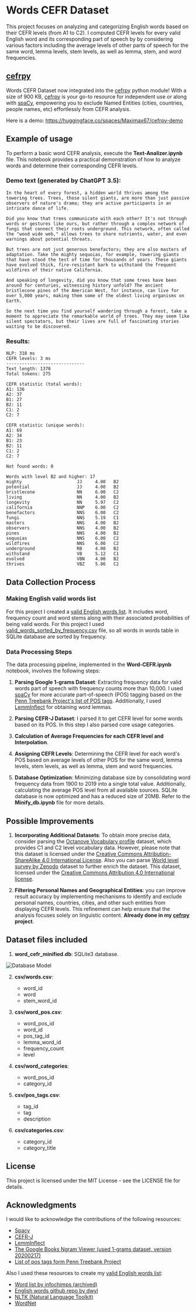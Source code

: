 # Words CEFR Dataset

This project focuses on analyzing and categorizing English words based on their CEFR levels (from A1 to C2). I computed CEFR levels for every valid English word and its corresponding part of speech by by considering various factors including the average levels of other parts of speech for the same word, lemma levels, stem levels, as well as lemma, stem, and word frequencies.


## [cefrpy](https://github.com/Maximax67/cefrpy)

Words CEFR Dataset now integrated into the [cefrpy](https://github.com/Maximax67/cefrpy) python module! With a size of 900 KB, [cefrpy](https://github.com/Maximax67/cefrpy) is your go-to resource for independent use or along with [spaCy](https://spacy.io/), empowering you to exclude Named Entities (cities, countries, people names, etc) effortlessly from CEFR analysis.

Here is a demo: https://huggingface.co/spaces/Maximax67/cefrpy-demo


## Example of usage

To perform a basic word CEFR analysis, execute the **Text-Analizer.ipynb** file. This notebook provides a practical demonstration of how to analyze words and determine their corresponding CEFR levels.

### Demo text (generated by ChatGPT 3.5):

```
In the heart of every forest, a hidden world thrives among the towering trees. Trees, those silent giants, are more than just passive observers of nature's drama; they are active participants in an intricate dance of life.

Did you know that trees communicate with each other? It's not through words or gestures like ours, but rather through a complex network of fungi that connect their roots underground. This network, often called the "wood wide web," allows trees to share nutrients, water, and even warnings about potential threats.

But trees are not just generous benefactors; they are also masters of adaptation. Take the mighty sequoias, for example, towering giants that have stood the test of time for thousands of years. These giants have evolved thick, fire-resistant bark to withstand the frequent wildfires of their native California.

And speaking of longevity, did you know that some trees have been around for centuries, witnessing history unfold? The ancient bristlecone pines of the American West, for instance, can live for over 5,000 years, making them some of the oldest living organisms on Earth.

So the next time you find yourself wandering through a forest, take a moment to appreciate the remarkable world of trees. They may seem like silent spectators, but their lives are full of fascinating stories waiting to be discovered.
```

### Results:

```
NLP: 318 ms
CEFR levels: 3 ms
------------------------------
Text length: 1370
Total tokens: 275
```

```
CEFR statistic (total words):
A1: 136
A2: 37
B1: 27
B2: 11
C1: 2
C2: 7

CEFR statistic (unique words):
A1: 69
A2: 34
B1: 23
B2: 11
C1: 2
C2: 7
```

```
Not found words: 0
```

```
Words with level B2 and higher: 17
mighty                     JJ     4.00   B2
potential                  JJ     4.00   B2
bristlecone                NN     6.00   C2
living                     NN     4.00   B2
longevity                  NN     5.97   C2
california                 NNP    6.00   C2
benefactors                NNS    6.00   C2
fungi                      NNS    5.19   C1
masters                    NNS    4.00   B2
observers                  NNS    4.00   B2
pines                      NNS    4.00   B2
sequoias                   NNS    6.00   C2
wildfires                  NNS    6.00   C2
underground                RB     4.00   B2
withstand                  VB     5.12   C1
evolved                    VBN    4.00   B2
thrives                    VBZ    5.86   C2
```


## Data Collection Process

### Making English valid words list

For this project I created a [valid English words list](https://github.com/Maximax67/English-Valid-Words). It includes word, frequency count and word stems along with their associated probabilities of being valid words. For this project I used [valid_words_sorted_by_frequency.csv](https://github.com/Maximax67/English-Valid-Words/blob/main/valid_words_sorted_by_frequency.csv) file, so all words in words table in SQLite database are sorted by frequency.

### Data Processing Steps

The data processing pipeline, implemented in the **Word-CEFR.ipynb** notebook, involves the following steps:

1. **Parsing Google 1-grams Dataset**: Extracting frequency data for valid words part of speech with frequency counts more than 10,000. I used [spaCy](https://spacy.io/) for more accurate part-of-speech (POS) tagging based on the [Penn Treebank Project's list of POS tags](https://www.ling.upenn.edu/courses/Fall_2003/ling001/penn_treebank_pos.html). Additionally, I used [LemmInflect](https://github.com/bjascob/LemmInflect) for obtaining word lemmas.

2. **Parsing CEFR-J Dataset**: I parsed it to get CEFR level for some words based on its POS. In this step I also parsed core usage categories.

3. **Calculation of Average Frequencies for each CEFR level and Interpolation**.

4. **Assigning CEFR Levels**: Determining the CEFR level for each word's POS based on average levels of other POS for the same word, lemma levels, stem levels, as well as lemma, stem and word frequencies.

5. **Database Optimization**: Minimizing database size by consolidating word frequency data from 1900 to 2019 into a single total value. Additionally, calculating the average POS level from all available sources. SQLite database is now optimized and has a reduced size of 20MB. Refer to the **Minify_db.ipynb** file for more details.

## Possible Improvements

1. **Incorporating Additional Datasets**: To obtain more precise data, consider parsing the [Octanove Vocabulary profile](https://github.com/openlanguageprofiles/olp-en-cefrj/blob/master/octanove-vocabulary-profile-c1c2-1.0.csv) dataset, which provides C1 and C2 level vocabulary data. However, please note that this dataset is licensed under the [Creative Commons Attribution-ShareAlike 4.0 International License](https://creativecommons.org/licenses/by-sa/4.0/). Also you can parse [World level survey by Zenodo](https://zenodo.org/records/12501) dataset to further enrich the dataset. This dataset, licensed under the [Creative Commons Attribution 4.0 International license](https://creativecommons.org/licenses/by/4.0/legalcode).

2. **Filtering Personal Names and Geographical Entities**: you can improve result accuracy by implementing mechanisms to identify and exclude personal names, countries, cities, and other such entities from displaying CEFR levels. This refinement can help ensure that the analysis focuses solely on linguistic content. **Already done in my [cefrpy](https://github.com/Maximax67/cefrpy) project**.

## Dataset files included

1. **word_cefr_minified.db**: SQLite3 database.

![Database Model](database_model.png)

2. **csv/words.csv**:
    * word_id
    * word
    * stem_word_id

3. **csv/word_pos.csv**:
    * word_pos_id
    * word_id
    * pos_tag_id
    * lemma_word_id
    * frequency_count
    * level

4. **csv/word_categories**:
    * word_pos_id
    * category_id

5. **csv/pos_tags.csv**:
    * tag_id
    * tag
    * description

6. **csv/categories.csv**:
    * category_id
    * category_title

## License
This project is licensed under the MIT License - see the LICENSE file for details.

## Acknowledgments
I would like to acknowledge the contributions of the following resources:
- [Spacy](https://spacy.io/)
- [CEFR-J](https://cefr-j.org/)
- [LemmInflect](https://github.com/bjascob/LemmInflect)
- [The Google Books Ngram Viewer (used 1-grams dataset, version 20200217)](https://books.google.com/ngrams/)
- [List of pos tags form Penn Treebank Project](https://www.ling.upenn.edu/courses/Fall_2003/ling001/penn_treebank_pos.html)

Also I used these resources to create my [valid English words list](https://github.com/Maximax67/English-Valid-Words):
- [Word list by infochimps (archived)](https://web.archive.org/web/20131118073324/https://www.infochimps.com/datasets/word-list-350000-simple-english-words-excel-readable)
- [English words github repo by dwyl](https://github.com/dwyl/english-words)
- [NLTK (Natural Language Toolkit)](https://www.nltk.org/)
- [WordNet](https://wordnet.princeton.edu/)
